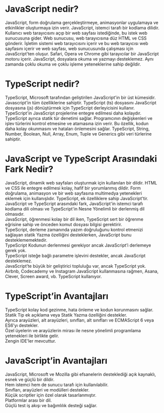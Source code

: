 # JavaScript nedir?

JavaScript, form doğrulama gerçekleştirmeye, animasyonlar uygulamaya ve etkinlikler oluşturmaya izin verir.
JavaScript, istemci tarafı bir kodlama dilidir. Kullanıcı web tarayıcısını açıp bir web sayfası istediğinde, bu istek web sunucusuna gider. Web sunucusu, web tarayıcısına düz HTML ve CSS gönderir. İşletim sistemi web tarayıcısını içerir ve bu web tarayıcısı web sayfasını içerir ve web sayfası, web sunucusunda çalışması için JavaScript'ten oluşur. Safari, Opera ve Chrome gibi tarayıcılar bir JavaScript motoru içerir. JavaScript, dosyalara okuma ve yazmayı desteklemez. Aynı zamanda çoklu okuma ve çoklu işleme yeteneklerine sahip değildir.

# TypeScript nedir?

TypeScript, Microsoft tarafından geliştirilen JavaScript'in bir üst kümesidir. Javascript'in tüm özelliklerine sahiptir. TypeScript (ts) dosyasını JavaScript dosyasına (js) dönüştürmek için TypeScript derleyicisini kullanır. TypeScript'in JavaScript projelerine entegre edilmesi daha kolaydır. TypeScript ayrıca statik tür denetimi sağlar. Programcının değişkenleri ve işlev türlerini kontrol etmesine ve atamasına izin verir. Bu özellik, kodun daha kolay okunmasını ve hataları önlemesini sağlar. TypeScript, String, Number, Boolean, Null, Array, Enum, Tuple ve Generics gibi veri türlerine sahiptir.

# JavaScript ve TypeScript Arasındaki Fark Nedir?

JavaScript, dinamik web sayfaları oluşturmak için kullanılan bir dildir. HTML ve CSS ile entegre edilmesi kolay, hafif bir yorumlanmış dildir. Form doğrulama, animasyon ve bir web sayfasına multimedya yetenekleri eklemek için kullanışlıdır. TypeScript, ek özelliklere sahip JavaScript'tir. JavaScript ve TypeScript arasındaki fark, JavaScript'in istemci tarafı kodlama dili olması ve TypeScript'in Nesne Yönelimli bir derlenmiş dil olmasıdır.<br>
JavaScript, öğrenmesi kolay bir dil iken, TypeScript sert bir öğrenme eğrisine sahip ve önceden komut dosyası bilgisi gerektirir.<br>
TypeScript, derleme zamanında yazım doğruluğunu kontrol etmenizi sağlayan statik Yazma özelliğini desteklerken, JavaScript bunu desteklememektedir.<br>
TypeScript Kodunun derlenmesi gerekiyor ancak JavaScript’i derlemeye gerek yok.<br>
TypeScript isteğe bağlı parametre işlevini destekler, ancak JavaScript desteklemez.<br>
JavaScript’te büyük bir geliştirici topluluğu var, ancak TypeScript yok.<br>
Airbnb, Codecademy ve Instagram JavaScript kullanmasına rağmen, Asana, Clever, Screen award, vb. TypeScript kullanıyor.<br>

# TypeScript’in Avantajları

TypeScript kolay kod gezinme, hata önleme ve kodun korunmasını sağlar.<br>
Statik Tip ek açıklama veya Statik Yazma özelliğini destekler.<br>
Ayrıca arayüzleri, alt arayüzleri, sınıfları, alt sınıfları ve ECMAScript 6 veya ES6’yı destekler.<br>
Özel üyelerin ve arayüzlerin mirası ile nesne yönelimli programlama yetenekleri ile birlikte gelir.<br>
Zengin IDE’ler mevcuttur.
 
# JavaScript’in Avantajları

JavaScript, Microsoft ve Mozilla gibi efsanelerin desteklediği açık kaynaklı, esnek ve güçlü bir dildir.<br>
Hem istemci hem de sunucu tarafı için kullanılabilir.<br>
Sınıfları, arayüzleri ve modülleri destekler.<br>
Küçük scriptler için özel olarak tasarlanmıştır.<br>
Platformlar arası bir dil.<br>
Güçlü test iş akışı ve bağımlılık desteği sağlar.
